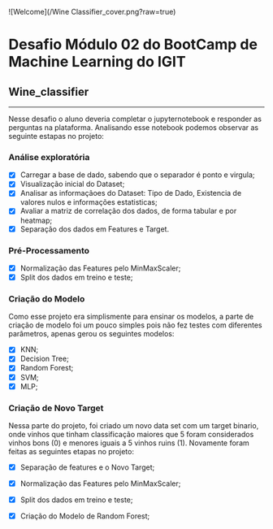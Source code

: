 
![Welcome](/Wine Classifier_cover.png?raw=true)


# Desafio Módulo 02 do BootCamp de Machine Learning do IGIT

## Wine_classifier
 
---

Nesse desafio o aluno deveria completar o jupyternotebook  e responder as perguntas na plataforma.
Analisando esse notebook podemos observar as seguinte estapas no projeto:

### Análise exploratória

- [x] Carregar a base de dado, sabendo que o separador é ponto e virgula;
- [x] Visualização inicial do Dataset;
- [x] Analisar as informaçãoes do Dataset: Tipo de Dado, Existencia de valores nulos e informações estatisticas;
- [X] Avaliar a matriz de correlação dos dados, de forma tabular e por heatmap;
- [x] Separação dos dados em Features e Target.

### Pré-Processamento

- [x] Normalização das Features pelo MinMaxScaler;
- [x] Split dos dados em treino e teste;

### Criação do Modelo

Como esse projeto era simplismente para ensinar os modelos, a parte de criação de modelo foi um pouco simples pois não fez testes com diferentes parâmetros,
apenas gerou os seguintes modelos:

- [x] KNN;
- [X] Decision Tree;
- [x] Random Forest;
- [x] SVM;
- [x] MLP;

### Criação de Novo Target

Nessa parte do projeto, foi criado um novo data set com um target binario, onde vinhos que tinham classificação maiores que 5 foram considerados vinhos bons (0) e menores iguais a 5 vinhos ruins (1).
Novamente foram feitas as seguintes etapas no projeto:

- [x] Separação de features e o Novo Target;
- [x] Normalização das Features pelo MinMaxScaler;
- [x] Split dos dados em treino e teste;
- [x] Criação do Modelo de Random Forest;

